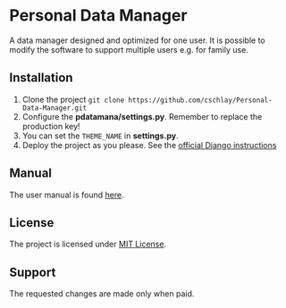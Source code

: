 # Personal Data Manager
A data manager designed and optimized for one user.
It is possible to modify the software to support multiple users e.g. for family use.

## Installation
1. Clone the project ```git clone https://github.com/cschlay/Personal-Data-Manager.git```
2. Configure the **pdatamana/settings.py**. Remember to replace the production key!
3. You can set the ```THEME_NAME``` in **settings.py**. 
4. Deploy the project as you please. See the [official Django instructions](https://docs.djangoproject.com/en/dev/howto/deployment/)

## Manual
The user manual is found [here](http://www.cschlay.com/reports/pdatamana.html).

## License
The project is licensed under [MIT License](https://opensource.org/licenses/MIT).

## Support
The requested changes are made only when paid.